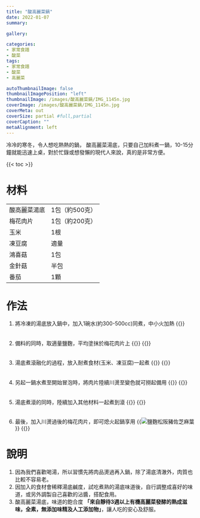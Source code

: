 ```yaml
---
title: "酸高麗菜鍋"
date: 2022-01-07
summary:

gallery: 

categories:
- 家常食譜
- 酸菜
tags:
- 家常食譜
- 酸菜
- 高麗菜

autoThumbnailImage: false
thumbnailImagePosition: "left"
thumbnailImage: /images/酸高麗菜鍋/IMG_1145n.jpg
coverImage: /images/酸高麗菜鍋/IMG_1145n.jpg
coverMeta: out
coverSize: partial #full,partial
coverCaption: ""
metaAlignment: left
---
```

冷冷的寒冬，令人想吃熱熱的鍋，
酸高麗菜湯底，只要自己加料煮一鍋，10-15分鐘就能迅速上桌，對於忙錄或想發懶的現代人來說，真的是非常方便。
<!--more-->

{{< toc >}}

# 材料
|||
|:--|:--|
|酸高麗菜湯底|1包（約500克）|
|梅花肉片|1包（約200克）|
|玉米|1根|
|凍豆腐|適量|
|鴻喜菇|1包|
|金針菇|半包|
|番茄|1顆|

# 作法
1. 將冷凍的湯底放入鍋中，加入1碗水(約300-500cc)同煮，中小火加熱
{{<image classes="clear nocaption fancybox fig-50" thumbnail-width="100%" thumbnail-height="100%" src="/images/酸高麗菜鍋/IMG_1121.jpg" title="" >}}

######
2. 備料的同時，取適量鹽麴，平均塗抹於梅花肉片上
{{<image classes="nocaption fancybox fig-50" thumbnail-width="100%" thumbnail-height="100%" src="/images/酸高麗菜鍋/IMG_1114.jpg" title="" >}}
{{<image classes="clear">}}

######
3. 湯底煮滾融化的過程，放入耐煮食材(玉米、凍豆腐)一起煮
{{<image classes="nocaption fancybox fig-50" thumbnail-width="100%" thumbnail-height="100%" src="/images/酸高麗菜鍋/IMG_1130.jpg" title="" >}}
{{<image classes="clear">}}

######
4. 另起一鍋水煮至開始冒泡時，將肉片陸續川燙至變色就可撈起備用
{{<image classes="nocaption fancybox fig-50" thumbnail-width="100%" thumbnail-height="100%" src="/images/酸高麗菜鍋/IMG_1139.jpg" title="" >}}
{{<image classes="clear">}}

######
5. 湯底煮滾的同時，陸續加入其他材料一起煮到滾
{{<image classes="nocaption fancybox fig-50" thumbnail-width="100%" thumbnail-height="100%" src="/images/酸高麗菜鍋/IMG_1132.jpg" title="" >}}
{{<image classes="clear">}}

######
6. 最後，加入川燙過後的梅花肉片，即可熄火起鍋享用
{{<image classes="nocaption fancybox fig-50" thumbnail-width="100%" thumbnail-height="100%" src="/images/酸高麗菜鍋/IMG_1161.jpg" title="鹽麴松阪豬佐芝麻葉" >}}
{{<image classes="clear">}}

# 說明
1.	因為我們喜歡喝湯，所以習慣先將肉品燙過再入鍋，除了湯底清澈外，肉質也比較不容易老。
2.	因加入的食材會稀釋湯底鹹度，試吃煮熟的湯底味道後，自行調整成喜好的味道，或另外調製自己喜歡的沾醬，搭配食用。
3.	酸高麗菜湯底，味道的飽合度 **「來自靜待3週以上有機高麗菜發酵的熟成滋味，全素，無添加味精及人工添加物」**，讓人吃的安心及舒服。